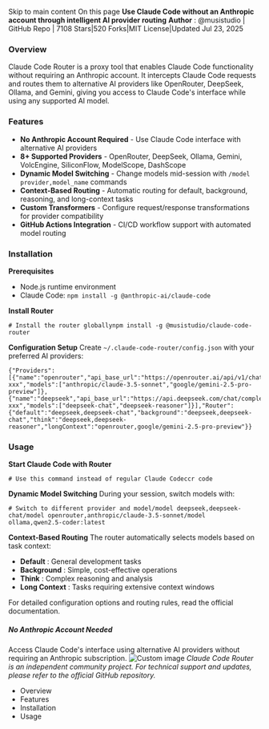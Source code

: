 Skip to main content
On this page
**Use Claude Code without an Anthropic account through intelligent AI provider routing**
**Author** : @musistudio | GitHub Repo | 7108 Stars|520 Forks|MIT License|Updated Jul 23, 2025
### Overview​
Claude Code Router is a proxy tool that enables Claude Code functionality without requiring an Anthropic account. It intercepts Claude Code requests and routes them to alternative AI providers like OpenRouter, DeepSeek, Ollama, and Gemini, giving you access to Claude Code's interface while using any supported AI model.
### Features​
  * **No Anthropic Account Required** - Use Claude Code interface with alternative AI providers
  * **8+ Supported Providers** - OpenRouter, DeepSeek, Ollama, Gemini, VolcEngine, SiliconFlow, ModelScope, DashScope
  * **Dynamic Model Switching** - Change models mid-session with `/model provider,model_name` commands
  * **Context-Based Routing** - Automatic routing for default, background, reasoning, and long-context tasks
  * **Custom Transformers** - Configure request/response transformations for provider compatibility
  * **GitHub Actions Integration** - CI/CD workflow support with automated model routing


### Installation​
**Prerequisites**
  * Node.js runtime environment
  * Claude Code: `npm install -g @anthropic-ai/claude-code`


**Install Router**
```
# Install the router globallynpm install -g @musistudio/claude-code-router
```

**Configuration Setup** Create `~/.claude-code-router/config.json` with your preferred AI providers:
```
{"Providers":[{"name":"openrouter","api_base_url":"https://openrouter.ai/api/v1/chat/completions","api_key":"sk-xxx","models":["anthropic/claude-3.5-sonnet","google/gemini-2.5-pro-preview"]},{"name":"deepseek","api_base_url":"https://api.deepseek.com/chat/completions","api_key":"sk-xxx","models":["deepseek-chat","deepseek-reasoner"]}],"Router":{"default":"deepseek,deepseek-chat","background":"deepseek,deepseek-chat","think":"deepseek,deepseek-reasoner","longContext":"openrouter,google/gemini-2.5-pro-preview"}}
```

### Usage​
**Start Claude Code with Router**
```
# Use this command instead of regular Claude Codeccr code
```

**Dynamic Model Switching** During your session, switch models with:
```
# Switch to different provider and model/model deepseek,deepseek-chat/model openrouter,anthropic/claude-3.5-sonnet/model ollama,qwen2.5-coder:latest
```

**Context-Based Routing** The router automatically selects models based on task context:
  * **Default** : General development tasks
  * **Background** : Simple, cost-effective operations
  * **Think** : Complex reasoning and analysis
  * **Long Context** : Tasks requiring extensive context windows


For detailed configuration options and routing rules, read the official documentation.
##### No Anthropic Account Needed
Access Claude Code's interface using alternative AI providers without requiring an Anthropic subscription.
![Custom image](https://www.claudelog.com/img/discovery/004.png)
_Claude Code Router is an independent community project. For technical support and updates, please refer to the official GitHub repository._
  * Overview
  * Features
  * Installation
  * Usage


